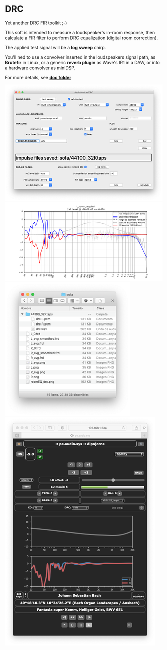 # DRC

Yet another DRC FIR toolkit ;-)

This soft is intended to measure a loudspeaker's in-room response, then calculate a FIR filter to perform DRC equalization (digital room correction).

The applied test signal will be a **log sweep** chirp.

You'll ned to use a convolver inserted in the loudspeakers signal path, as **Brutefir** in Linux, or a generic **reverb plugin** as Wave's IR1 in a DAW, or into a hardware convolver as miniDSP.

For more details, see **[doc folder](https://github.com/Rsantct/DRC/tree/master/doc)**


<img src="https://github.com/Rsantct/DRC/blob/master/doc/images/roommeasure_GUI_screen_1.png" width="640">


<img src="https://github.com/Rsantct/DRC/blob/master/doc/images/roomEQ_hard-modes.png" width="800">


<img src="https://github.com/Rsantct/DRC/blob/master/doc/images/file_manager.png" width="400">


<img src="https://github.com/Rsantct/DRC/blob/master/doc/images/DRC_in_action.png" width="480">






